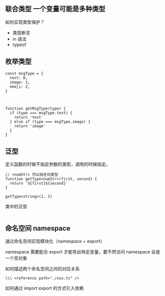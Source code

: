 ## 联合类型 一个变量可能是多种类型

如何实现类型保护？
* 类型断言
* in 语法
* typeof

## 枚举类型

```
const msgType = {
  text: 0,
  image: 1,
  emoji: 2,
}



function getMsgType(type) {
  if (type === msgType.text) {
    return 'text'
  } else if (type === msgType.image) {
    return 'image'
  }
}
```

## 泛型
定义函数的时候不指定参数的类型，调用的时候指定。

```
// <numStr> 可以指任何类型
function getType<numStr>(first, second) {
  return `${first}${second}`
}

getType<string>(1, 2)
```

类中的泛型

```
```


## 命名空间 namespace
通过命名空间实现模块化（namespace + export）

namespace 需要配合 export 才能导出特定变量，要不然访问 namespace 会是一个空对象

如何描述两个命名空间之间的对应关系

```
\\\ <reference path="./xxx.ts" />
```

如何通过 import export 的方式引入依赖
